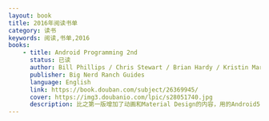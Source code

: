 ```yaml
---
layout: book
title: 2016年阅读书单
category: 读书
keywords: 阅读,书单,2016
books: 
    - title: Android Programming 2nd
      status: 已读
      author: Bill Phillips / Chris Stewart / Brian Hardy / Kristin Marsicano 
      publisher: Big Nerd Ranch Guides
      language: English
      link: https://book.douban.com/subject/26369945/
      cover: https://img3.doubanio.com/lpic/s28051740.jpg
      description: 比之第一版增加了动画和Material Design的内容，用的Android5.0，全英文看得有点痛苦。还好有Google和本书的相应论坛。
---
```





     
  
